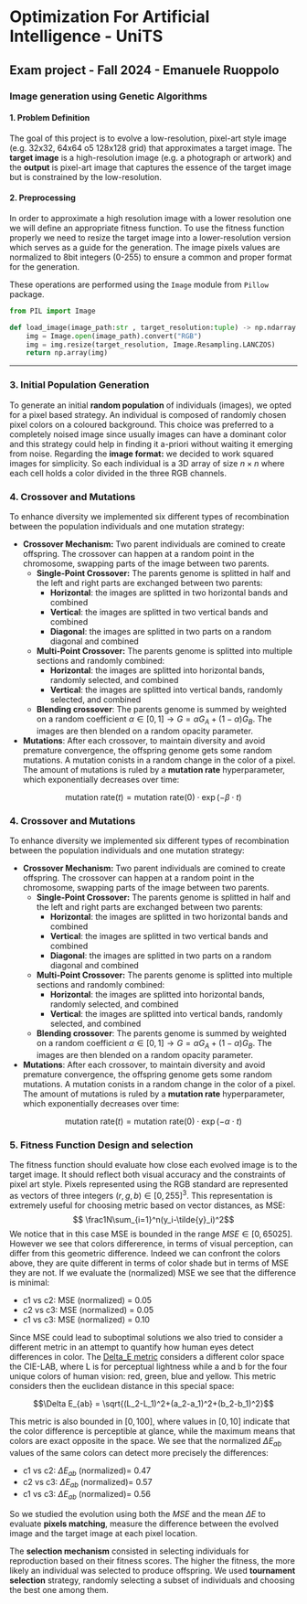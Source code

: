 # Optimization For Artificial Intelligence - UniTS
## Exam project - Fall 2024 - Emanuele Ruoppolo

### Image generation using Genetic Algorithms
#### **1. Problem Definition**
The goal of this project is to evolve a low-resolution, pixel-art style image (e.g. 32x32, 64x64 o5 128x128 grid) that approximates a target image. The **target image** is a high-resolution image (e.g. a photograph or artwork) and the **output** is pixel-art image that captures the essence of the target image but is constrained by the low-resolution.
#### **2. Preprocessing**
In order to approximate a high resolution image with a lower resolution one we will define an appropriate fitness function. To use the fitness function properly we need to resize the target image into a lower-resolution version which serves as a guide for the generation. The image pixels values are normalized to 8bit integers (0-255) to ensure a common and proper format for the generation.

These operations are performed using the `Image` module from `Pillow` package.

``` python
from PIL import Image

def load_image(image_path:str , target_resolution:tuple) -> np.ndarray:
    img = Image.open(image_path).convert("RGB")
    img = img.resize(target_resolution, Image.Resampling.LANCZOS)
    return np.array(img)

```

---

### **3. Initial Population Generation**
To generate an initial **random population** of individuals (images), we opted for a pixel based strategy. An individual is composed of randomly chosen pixel colors on a coloured background. This choice was preferred to a completely noised image since usually images can have a dominant color and this strategy could help in finding it a-priori without waiting it emerging from noise.
Regarding the **image format:** we decided to work squared images for simplicity. So each individual is a 3D array of size $n\times n$ where each cell holds a color divided in the three RGB channels.

### **4. Crossover and Mutations**
To enhance diversity we implemented six different types of recombination between the population individuals and one mutation strategy:

- **Crossover Mechanism:** Two parent individuals are comined to create offspring. The crossover can happen at a random point in the chromosome, swapping parts of the image between two parents.
  - **Single-Point Crossover:** The parents genome is splitted in half and  the left and right parts are exchanged between two parents:
    - **Horizontal**: the images are splitted in two horizontal bands and combined
    - **Vertical**: the images are splitted in two vertical bands and combined
    - **Diagonal**: the images are splitted in two parts on a random diagonal and combined
  - **Multi-Point Crossover:** The parents genome is splitted into multiple sections and randomly combined:
    - **Horizontal**: the images are splitted into horizontal bands, randomly selected, and combined
    - **Vertical**: the images are splitted into vertical bands, randomly selected, and combined
  - **Blending crossover**: The parents genome is summed by weighted on a random coefficient $\alpha\in[0,1]\to G=\alpha G_A+(1-\alpha)G_B$. The images are then blended on a random opacity parameter.
- **Mutations**: After each crossover, to maintain diversity and avoid premature convergence, the offspring genome gets some random mutations. A mutation conists in a random change in the color of a pixel. The amount of mutations is ruled by a **mutation rate** hyperparameter, which exponentially decreases over time: 

$$ \text{mutation rate}(t)=\text{mutation rate}(0)\cdot\exp(-\beta\cdot t)$$
### **4. Crossover and Mutations**
To enhance diversity we implemented six different types of recombination between the population individuals and one mutation strategy:

- **Crossover Mechanism:** Two parent individuals are comined to create offspring. The crossover can happen at a random point in the chromosome, swapping parts of the image between two parents.
  - **Single-Point Crossover:** The parents genome is splitted in half and  the left and right parts are exchanged between two parents:
    - **Horizontal**: the images are splitted in two horizontal bands and combined
    - **Vertical**: the images are splitted in two vertical bands and combined
    - **Diagonal**: the images are splitted in two parts on a random diagonal and combined
  - **Multi-Point Crossover:** The parents genome is splitted into multiple sections and randomly combined:
    - **Horizontal**: the images are splitted into horizontal bands, randomly selected, and combined
    - **Vertical**: the images are splitted into vertical bands, randomly selected, and combined
  - **Blending crossover**: The parents genome is summed by weighted on a random coefficient $\alpha\in[0,1]\to G=\alpha G_A+(1-\alpha)G_B$. The images are then blended on a random opacity parameter.
- **Mutations**: After each crossover, to maintain diversity and avoid premature convergence, the offspring genome gets some random mutations. A mutation conists in a random change in the color of a pixel. The amount of mutations is ruled by a **mutation rate** hyperparameter, which exponentially decreases over time: 

$$ \text{mutation rate}(t)=\text{mutation rate}(0)\cdot\exp(-\alpha\cdot t)$$

### **5. Fitness Function Design and selection**
The fitness function should evaluate how close each evolved image is to the target image. It should reflect both visual accuracy and the constraints of pixel art style. Pixels represented using the RGB standard are represented as vectors of three integers $(r,g,b)\in[0,255]^3$. This representation is extremely useful for choosing metric based on vector distances, as MSE:
$$ \frac1N\sum_{i=1}^n(y_i-\tilde{y}_i)^2$$
We notice that in this case MSE is bounded in the range $MSE\in[0,65025]$. However we see that colors differerence, in terms of visual perception, can differ from this geometric difference. Indeed we can confront the colors above, they are quite different in terms of color shade but in terms of MSE they are not. If we evaluate the (normalized) MSE we see that the difference is minimal:

- c1 vs c2: MSE (normalized) = 0.05
- c2 vs c3: MSE (normalized) = 0.05
- c1 vs c3: MSE (normalized) = 0.10

Since MSE could lead to suboptimal solutions we also tried to consider a different metric in an attempt to quantify how human eyes detect differences in color. The [Delta_E metric](http://zschuessler.github.io/DeltaE/learn/) considers a different color space the CIE-LAB, where L is for perceptual lightness while a and b for the four unique colors of human vision: red, green, blue and yellow. This metric considers then the euclidean distance in this special space:

$$\Delta E_{ab} = \sqrt{(L_2-L_1)^2+(a_2-a_1)^2+(b_2-b_1)^2}$$

This metric is also bounded in $[0,100]$, where values in $[0,10]$ indicate that the color difference is perceptible at glance, while the maximum means that colors are exact opposite in the space. We see that the normalized $\Delta E_{ab}$ values of the same colors can detect more precisely the differences:

- c1 vs c2: $\Delta E_{ab}$ (normalized)= 0.47
- c2 vs c3: $\Delta E_{ab}$ (normalized)= 0.57
- c1 vs c3: $\Delta E_{ab}$ (normalized)= 0.56

So we studied the evolution using both the $MSE$ and the mean $\Delta E$ to evaluate **pixels matching**, measure the difference between the evolved image and the target image at each pixel location.

The **selection mechanism** consisted in selecting individuals for reproduction based on their fitness scores. The higher the fitness, the more likely an individual was selected to produce offspring. We used **tournament selection** strategy, randomly selecting a subset of individuals and choosing the best one among them.

